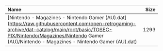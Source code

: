 |Name|Size|
|:---|---:|
|[Nintendo - Magazines - Nintendo Gamer (AU).dat](https://raw.githubusercontent.com/open-retrogaming-archive/dat-catalog/main/root/basic/TOSEC-PIX/Nintendo/Magazines/Nintendo Gamer (AU)/Nintendo - Magazines - Nintendo Gamer (AU).dat)|1293|
